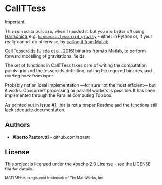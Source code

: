 # CallTTess

> [!IMPORTANT]  
> This served its purpose, when I needed it, but you are better off using [Harmonica](https://www.fatiando.org/harmonica), e.g. [`harmonica.tesseroid_gravity`](https://www.fatiando.org/harmonica/dev/api/generated/harmonica.tesseroid_gravity.html#harmonica.tesseroid_gravity) - either in Python or, if your really cannot do otherwise, by [calling it from Matlab](https://mathworks.com/help/matlab/call-python-libraries.html)


Call [Tesseroids](https://github.com/leouieda/tesseroids) ([Uieda et al., 2016](http://dx.doi.org/10.1190/geo2015-0204.1)) binaries from/to Matlab, to perform forward modelling of gravitational fields.

The set of functions in CallTTess takes care of writing the computation points grid and the tesseroids definition, calling the required binaries, and reading back from input.

Probably not an ideal implementation ⁠—for sure not the most efficient— but it works.
Concurrent processing on parallel workers is possible. It has been implemented through the Parallel Computing Toolbox.

As pointed out in issue [#1](../../issues/1), this is not a proper Readme and the functions still lack adequate documentation.

## Authors

- **Alberto Pastorutti** - [github.com/apasto](https://github.com/apasto)

## License

This project is licensed under the Apache-2.0 License - see the [LICENSE](LICENSE) file for details.

<sup>MATLAB® is a registered trademark of The MathWorks, Inc.</sup>

